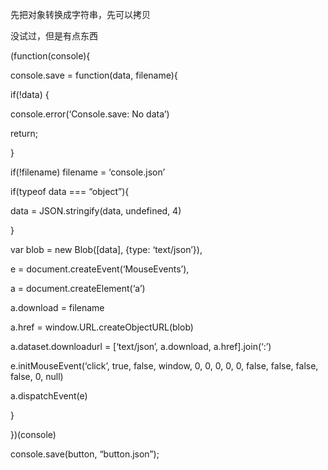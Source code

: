 先把对象转换成字符串，先可以拷贝

没试过，但是有点东西


(function(console){

console.save = function(data, filename){

if(!data) {

console.error(‘Console.save: No data’)

return;

}

if(!filename) filename = ‘console.json’

if(typeof data === “object”){

data = JSON.stringify(data, undefined, 4)

}

var blob = new Blob([data], {type: ‘text/json’}),

e = document.createEvent(‘MouseEvents’),

a = document.createElement(‘a’)

a.download = filename

a.href = window.URL.createObjectURL(blob)

a.dataset.downloadurl = [‘text/json’, a.download, a.href].join(‘:’)

e.initMouseEvent(‘click’, true, false, window, 0, 0, 0, 0, 0, false, false, false, false, 0, null)

a.dispatchEvent(e)

}

})(console)






console.save(button, “button.json”);